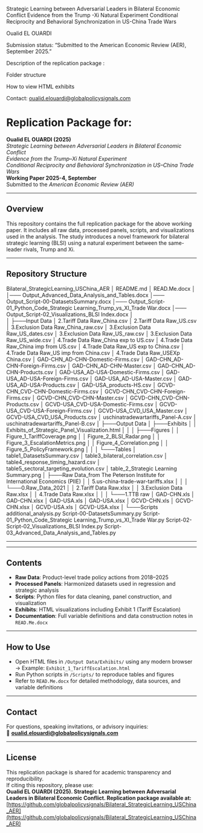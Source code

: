 
Strategic Learning between Adversarial Leaders in Bilateral Economic Conflict
Evidence from the Trump -Xi Natural Experiment 
Conditional Reciprocity and Behavioral Synchronization in US-China Trade Wars

Oualid EL OUARDI 

Submission status: “Submitted to the American Economic Review (AER), September 2025.”

Description of the replication package : 

Folder structure

How to view HTML exhibits

Contact: oualid.elouardi@globalpolicysignals.com


# Replication Package for:
**Oualid EL OUARDI (2025)**  
*Strategic Learning between Adversarial Leaders in Bilateral Economic Conflict*  
*Evidence from the Trump–Xi Natural Experiment*  
*Conditional Reciprocity and Behavioral Synchronization in US–China Trade Wars*  
**Working Paper 2025-4, September**  
Submitted to the *American Economic Review (AER)*

---

## Overview

This repository contains the full replication package for the above working paper. It includes all raw data, processed panels, scripts, and visualizations used in the analysis. The study introduces a novel framework for bilateral strategic learning (BLSI) using a natural experiment between the same-leader rivals, Trump and Xi.

---

## Repository Structure

Bilateral_StrategicLearning_USChina_AER 
│ README.md 
│ READ.Me.docx
│
│─── Output_Advanced_Data_Analysis_and_Tables.docx
│─── Output_Script-00-DatasetsSummary.docx
│─── Output_Script-01_Python_Code_Strategic Learning_Trump_vs_XI_Trade War.docx
│─── Output_Script-02_Visualizations_BLSI Index.docx
│   
│
├───Input Data
│       2.Tariff Data Raw_China.csv
│       2.Tariff Data Raw_US.csv
│       3.Exclusion Data Raw_China_raw.csv
│       3.Exclusion Data Raw_US_dates.csv
│       3.Exclusion Data Raw_US_raw.csv
│       3.Exclusion Data Raw_US_wide.csv
│       4.Trade Data Raw_China exp to US.csv
│       4.Trade Data Raw_China imp from US.csv
│       4.Trade Data Raw_US exp to China.csv
│       4.Trade Data Raw_US imp from China.csv
│       4.Trade Data Raw_USEXp China.csv
│       GAD-CHN_AD-CHN-Domestic-Firms.csv
│       GAD-CHN_AD-CHN-Foreign-Firms.csv
│       GAD-CHN_AD-CHN-Master.csv
│       GAD-CHN_AD-CHN-Products.csv
│       GAD-USA_AD-USA-Domestic-Firms.csv
│       GAD-USA_AD-USA-Foreign-Firms.csv
│       GAD-USA_AD-USA-Master.csv
│       GAD-USA_AD-USA-Products.csv
│       GAD-USA_products-HS.csv
│       GCVD-CHN_CVD-CHN-Domestic-Firms.csv
│       GCVD-CHN_CVD-CHN-Foreign-Firms.csv
│       GCVD-CHN_CVD-CHN-Master.csv
│       GCVD-CHN_CVD-CHN-Products.csv
│       GCVD-USA_CVD-USA-Domestic-Firms.csv
│       GCVD-USA_CVD-USA-Foreign-Firms.csv
│       GCVD-USA_CVD_USA_Master.csv
│       GCVD-USA_CVD_USA_Products.csv
│       uschinatradewartariffs_Panel-A.csv
│       uschinatradewartariffs_Panel-B.csv
│
├───Output Data
│   ├───Exhibits
│   │       Exhibits_of_Strategic_Panel_Visualization.html
│   │
│   ├───Figures
│   │       Figure_1_TariffCoverage.png
│   │       Figure_2_BLSI_Radar.png
│   │       Figure_3_EscalationMetrics.png
│   │       Figure_4_Correlation.png
│   │       Figure_5_PolicyFramework.png
│   │
│   └───Tables
│           table1_DatasetsSummary.csv
│           table3_bilateral_correlation.csv
│           table4_response_timing_hazard.csv
│           table5_sectoral_targeting_evolution.csv
│           table_2_Strategic Learning Summary.png
│
├───Raw Data_from The Peterson Institute for International Economics (PIIE)
│   │   5.us-china-trade-war-tariffs.xlsx
│   │
│   └───0.Raw_Data_2021
│       │   2.Tariff Data Raw.xlsx
│       │   3.Exclusion Data Raw.xlsx
│       │   4.Trade Data Raw.xlsx
│       │
│       └───1.TTB raw
│               GAD-CHN.xls
│               GAD-CHN.xlsx
│               GAD-USA.xls
│               GAD-USA.xlsx
│               GCVD-CHN.xls
│               GCVD-CHN.xlsx
│               GCVD-USA.xls
│               GCVD-USA.xlsx
│
└───Scripts
        additional_analysis.py
        Script-00-DatasetsSummary.py
        Script-01_Python_Code_Strategic Learning_Trump_vs_XI_Trade War.py
        Script-02-Script-02_Visualizations_BLSI Index.py
        Script-03_Advanced_Data_Analysis_and_Tables.py






---


---

## Contents

- **Raw Data**: Product-level trade policy actions from 2018–2025
- **Processed Panels**: Harmonized datasets used in regression and strategic analysis
- **Scripts**: Python files for data cleaning, panel construction, and visualization
- **Exhibits**: HTML visualizations including Exhibit 1 (Tariff Escalation)
- **Documentation**: Full variable definitions and data construction notes in `READ.Me.docx`

---

## How to Use

- Open HTML files in `/Output Data/Exhibits/` using any modern browser  
  → Example: `Exhibit_1_TariffEscalation.html`
- Run Python scripts in `/Scripts/` to reproduce tables and figures
- Refer to `READ.Me.docx` for detailed methodology, data sources, and variable definitions

---

## Contact

For questions, speaking invitations, or advisory inquiries:  
📧 **oualid.elouardi@globalpolicysignals.com**

---

## License

This replication package is shared for academic transparency and reproducibility.  
If citing this repository, please use:  
**Oualid EL OUARDI (2025). Strategic Learning between Adversarial Leaders in Bilateral Economic Conflict. Replication package available at:**  
[https://github.com/globalpolicysignals/Bilateral_StrategicLearning_USChina_AER](https://github.com/globalpolicysignals/Bilateral_StrategicLearning_USChina_AER)